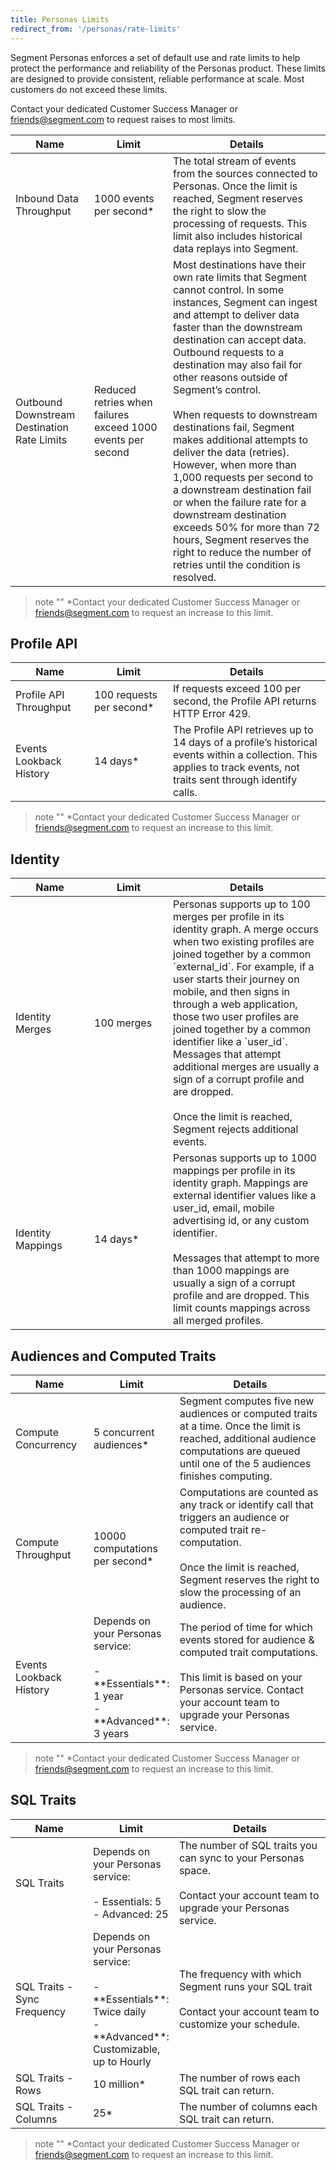 ```yaml
---
title: Personas Limits
redirect_from: '/personas/rate-limits'
---
```


Segment Personas enforces a set of default use and rate limits to help protect the performance and reliability of the Personas product. These limits are designed to provide consistent, reliable performance at scale. Most customers do not exceed these limits.

Contact your dedicated Customer Success Manager or [friends@segment.com](mailto:friends@segment.com) to request raises to most limits.

<table id="limit">
<thead>
<tr>
<th style="width:25%">Name</th>
<th style="width:25%">Limit</th>
<th style="width:50%">Details</th>
</tr>
</thead>
<tbody>
<tr>
<td>Inbound Data Throughput</td>
<td>1000 events per second*</td>
<td>The total stream of events from the sources connected to Personas. Once the limit is reached, Segment reserves the right to slow the processing of requests. This limit also includes historical data replays into Segment.</td>
</tr>
<tr>
<td>Outbound Downstream Destination Rate Limits</td>
<td>Reduced retries when failures exceed 1000 events per second</td>
<td>Most destinations have their own rate limits that Segment cannot control. In some instances, Segment can ingest and attempt to deliver data faster than the downstream destination can accept data. Outbound requests to a destination may also fail for other reasons outside of Segment’s control. 
<br /><br />
When requests to downstream destinations fail, Segment makes additional attempts to deliver the data (retries). However, when more than 1,000 requests per second to a downstream destination fail or when the failure rate for a downstream destination exceeds 50% for more than 72 hours, Segment reserves the right to reduce the number of retries until the condition is resolved.</td>
</tr>
</tbody>
</table>


> note ""
> \*Contact your dedicated Customer Success Manager or friends@segment.com to request an increase to this limit. 

## Profile API

<table id="limit">
<thead>
<tr>
<th style="width:25%">Name</th>
<th style="width:25%">Limit</th>
<th style="width:50%">Details</th>
</tr>
</thead>
<tbody>
<tr>
<td>Profile API Throughput</td>
<td>100 requests per second*</td>
<td>If requests exceed 100 per second, the Profile API returns HTTP Error 429.</td>
</tr>
<tr>
<td>Events Lookback History</td>
<td>14 days*</td>
<td>The Profile API retrieves up to 14 days of a profile’s historical events within a collection. This applies to track events, not traits sent through identify calls.</td>
</tr>
</tbody>
</table>

> note ""
> \*Contact your dedicated Customer Success Manager or friends@segment.com to request an increase to this limit. 

## Identity

<table id="limit">
<thead>
<tr>
<th style="width:25%">Name</th>
<th style="width:25%">Limit</th>
<th style="width:50%">Details</th>
</tr>
</thead>
<tbody>
<tr>
<td>Identity Merges</td>
<td>100 merges</td>
<td>Personas supports up to 100 merges per profile in its identity graph. A merge occurs when two existing profiles are joined together by a common `external_id`. For example, if a user starts their journey on mobile, and then signs in through a web application, those two user profiles are joined together by a common identifier like a `user_id`. Messages that attempt additional merges are usually a sign of a corrupt profile and are dropped.
<br /><br />
Once the limit is reached, Segment rejects additional events.</td>
</tr>
<tr>
<td>Identity Mappings</td>
<td>14 days*</td>
<td>Personas supports up to 1000 mappings per profile in its identity graph. Mappings are external identifier values like a user_id, email, mobile advertising id, or any custom identifier. 
<br /><br />
Messages that attempt to more than 1000 mappings are usually a sign of a corrupt profile and are dropped. This limit counts mappings across all merged profiles.</td>
</tr>
</tbody>
</table>

## Audiences and Computed Traits

<table id="limit">
<thead>
<tr>
<th style="width:25%">Name</th>
<th style="width:25%">Limit</th>
<th style="width:50%">Details</th>
</tr>
</thead>
<tbody>
<tr>
<td>Compute Concurrency</td>
<td>5 concurrent audiences*</td>
<td>Segment computes five new audiences or computed traits at a time. Once the limit is reached, additional audience computations are queued until one of the 5 audiences finishes computing.</td>
</tr>
<tr>
<td>Compute Throughput</td>
<td>10000 computations per second*</td>
<td>Computations are counted as any track or identify call that triggers an audience or computed trait re-computation.
<br /><br />
Once the limit is reached, Segment reserves the right to slow the processing of an audience.</td>
</tr>
<tr>
<td>Events Lookback History</td>
<td>Depends on your Personas service:
<br /><br />
- **Essentials**: 1 year
<br />
- **Advanced**: 3 years
</td>
<td>The period of time for which events stored for audience & computed trait computations. 
<br /><br />
This limit is based on your Personas service. Contact your account team to upgrade your Personas service.</td></tr>
</tbody>
</table>

> note ""
> \*Contact your dedicated Customer Success Manager or friends@segment.com to request an increase to this limit. 

## SQL Traits

<table id="limit">
<thead>
<tr>
<th style="width:25%">Name</th>
<th style="width:25%">Limit</th>
<th style="width:50%">Details</th>
</tr>
</thead>
<tbody>
<tr>
<td>SQL Traits</td>
<td>Depends on your Personas service:
<br /><br />
- Essentials: 5
<br />
- Advanced: 25

</td>
<td>The number of SQL traits you can sync to your Personas space.
<br /><br />
Contact your account team to upgrade your Personas service.</td>
</tr>
<tr>
<td>SQL Traits - Sync Frequency</td>
<td>Depends on your Personas service:
<br /><br />
- **Essentials**: Twice daily
<br />
- **Advanced**: Customizable, up to Hourly</td>
<td>The frequency with which Segment runs your SQL trait
<br /><br />
Contact your account team to customize your schedule.</td>
</tr>
<tr>
<td>SQL Traits - Rows</td>
<td>10 million*</td>
<td>The number of rows each SQL trait can return.</td>
</tr>
<tr>
<td>SQL Traits - Columns</td>
<td>25*</td>
<td>The number of columns each SQL trait can return.</td>
</tr>
</tbody>
</table>

> note ""
> \*Contact your dedicated Customer Success Manager or friends@segment.com to request an increase to this limit. 
